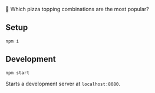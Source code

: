 🍕 Which pizza topping combinations are the most popular?

## Setup

    npm i

## Development

    npm start

Starts a development server at `localhost:8080`.
